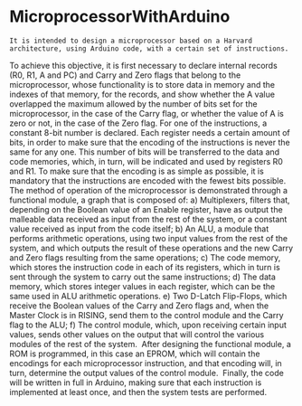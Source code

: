 # MicroprocessorWithArduino
	It is intended to design a microprocessor based on a Harvard architecture, using Arduino code, with a certain set of instructions.
  To achieve this objective, it is first necessary to declare internal records (R0, R1, A and PC) and Carry and Zero flags 
that belong to the microprocessor, whose functionality is to store data in memory and the indexes of that memory, for the records,
and show whether the A value overlapped the maximum allowed by the number of bits set for the microprocessor, in the case of 
the Carry flag, or whether the value of A is zero or not, in the case of the Zero flag. For one of the instructions, a constant 8-bit
number is declared.
  Each register needs a certain amount of bits, in order to make sure that the encoding of the instructions is never the same for any one.
This number of bits will be transferred to the data and code memories, which, in turn, will be indicated and used by registers R0 and R1.
To make sure that the encoding is as simple as possible, it is mandatory that the instructions are encoded with the fewest bits possible.
  The method of operation of the microprocessor is demonstrated through a functional module, a graph that is composed of:
    a) Multiplexers, filters that, depending on the Boolean value of an Enable register, have as output the malleable data received 
    as input from the rest of the system, or a constant value received as input from the code itself;
    b) An ALU, a module that performs arithmetic operations, using two input values from the rest of the system, and which outputs the 
    result of these operations and the new Carry and Zero flags resulting from the same operations;
    c) The code memory, which stores the instruction code in each of its registers, which in turn is sent through the system to carry 
    out the same instructions;
    d) The data memory, which stores integer values in each register, which can be the same used in ALU arithmetic operations.
    e) Two D-Latch Flip-Flops, which receive the Boolean values of the Carry and Zero flags and, when the Master Clock is in RISING, 
    send them to the control module and the Carry flag to the ALU;
    f) The control module, which, upon receiving certain input values, sends other values on the output that will control the 
    various modules of the rest of the system.
 After designing the functional module, a ROM is programmed, in this case an EPROM, which will contain the encodings for 
 each microprocessor instruction, and that encoding will, in turn, determine the output values of the control module.
 Finally, the code will be written in full in Arduino, making sure that each instruction is implemented at least once, 
 and then the system tests are performed.
